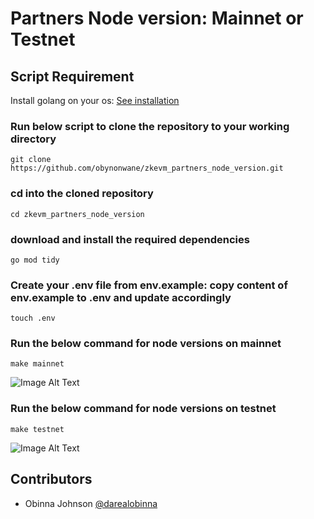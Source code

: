 # Partners Node version: Mainnet or Testnet
## Script Requirement

 Install golang on your os: [See installation](https://go.dev/doc/install)

### Run below script to clone the repository to your working directory

```
git clone https://github.com/obynonwane/zkevm_partners_node_version.git
```


### cd into the cloned repository
```
cd zkevm_partners_node_version
```

### download and install the required dependencies

```
go mod tidy
```

### Create your .env file from env.example: copy content of env.example to .env and update accordingly
```
touch .env
```

### Run the below command for node versions on mainnet

```
make mainnet
```
![Image Alt Text](https://res.cloudinary.com/dxec82vds/image/upload/v1694132865/Screenshot_2023-09-08_at_01.23.52_x5umpx.png)
### Run the below command for node versions on testnet

```
make testnet
```

![Image Alt Text](https://res.cloudinary.com/dxec82vds/image/upload/v1694132523/Screenshot_2023-09-08_at_01.21.27_upojd3.png)

## Contributors
- Obinna Johnson [@darealobinna](https://twitter.com/darealobinna)
